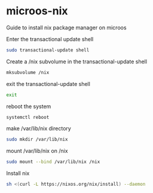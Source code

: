 # microos-nix
Guide to install nix package manager on microos

Enter the transactional update shell

```bash
sudo transactional-update shell
```

Create a /nix subvolume in the transactional-update shell

```bash
mksubvolume /nix
```

exit the transactional-update shell

```bash
exit
```

reboot the system

```bash
systemctl reboot
```

make /var/lib/nix directory

```bash
sudo mkdir /var/lib/nix
```
mount /var/lib/nix on /nix

```bash
sudo mount --bind /var/lib/nix /nix
```

Install nix

```bash
sh <(curl -L https://nixos.org/nix/install) --daemon
```
